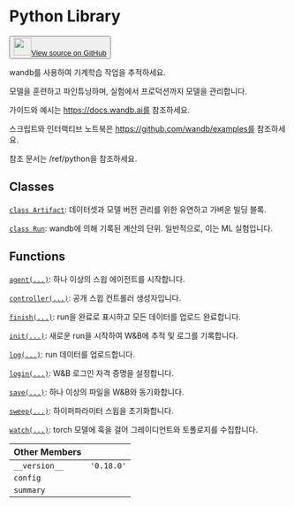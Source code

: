 # Python Library

<p><button style={{display: 'flex', alignItems: 'center', backgroundColor: 'white', border: '1px solid #ddd', padding: '10px', borderRadius: '6px', cursor: 'pointer', boxShadow: '0 2px 3px rgba(0,0,0,0.1)', transition: 'all 0.3s'}}><a href='https://www.github.com/wandb/wandb/tree/v0.18.0/wandb/__init__.py' style={{fontSize: '1.2em', display: 'flex', alignItems: 'center'}}><img src='https://github.githubassets.com/images/modules/logos_page/GitHub-Mark.png' height='32px' width='32px' style={{marginRight: '10px'}}/>View source on GitHub</a></button></p>

wandb를 사용하여 기계학습 작업을 추적하세요.

모델을 훈련하고 파인튜닝하며, 실험에서 프로덕션까지 모델을 관리합니다. 

가이드와 예시는 https://docs.wandb.ai를 참조하세요.

스크립트와 인터랙티브 노트북은 https://github.com/wandb/examples를 참조하세요.

참조 문서는 /ref/python을 참조하세요.

## Classes

[`class Artifact`](./artifact.md): 데이터셋과 모델 버전 관리를 위한 유연하고 가벼운 빌딩 블록.

[`class Run`](./run.md): wandb에 의해 기록된 계산의 단위. 일반적으로, 이는 ML 실험입니다.

## Functions

[`agent(...)`](./agent.md): 하나 이상의 스윕 에이전트를 시작합니다.

[`controller(...)`](./controller.md): 공개 스윕 컨트롤러 생성자입니다.

[`finish(...)`](./finish.md): run을 완료로 표시하고 모든 데이터를 업로드 완료합니다.

[`init(...)`](./init.md): 새로운 run을 시작하여 W&B에 추적 및 로그를 기록합니다.

[`log(...)`](./log.md): run 데이터를 업로드합니다.

[`login(...)`](./login.md): W&B 로그인 자격 증명을 설정합니다.

[`save(...)`](./save.md): 하나 이상의 파일을 W&B와 동기화합니다.

[`sweep(...)`](./sweep.md): 하이퍼파라미터 스윕을 초기화합니다.

[`watch(...)`](./watch.md): torch 모델에 훅을 걸어 그레이디언트와 토폴로지를 수집합니다.

| Other Members |  |
| :--- | :--- |
|  `__version__`<a id="__version__"></a> |  `'0.18.0'` |
|  `config`<a id="config"></a> |   |
|  `summary`<a id="summary"></a> |   |